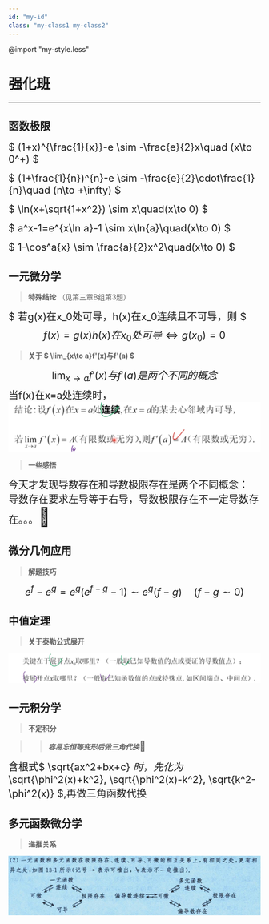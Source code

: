 ```yaml
---
id: "my-id"
class: "my-class1 my-class2"
---
```



@import "my-style.less"

# 强化班
---
## 函数极限

<text style="font-size:20px;">$ (1+x)^{\frac{1}{x}}-e \sim -\frac{e}{2}x\quad (x\to 0^+) $</text>

<text style="font-size:20px;">$ (1+\frac{1}{n})^{n}-e \sim -\frac{e}{2}\cdot\frac{1}{n}\quad (n\to +\infty) $</text>

<text style="font-size:20px;">$ \ln(x+\sqrt{1+x^2}) \sim x\quad(x\to 0) $</text>

<text style="font-size:20px;">$ a^x-1=e^{x\ln a}-1 \sim x\ln{a}\quad(x\to 0) $

<text style="font-size:20px;">$ 1-\cos^a{x} \sim \frac{a}{2}x^2\quad(x\to 0) $

## 一元微分学

> **特殊结论** （见第三章B组第3题）

<text style="font-size:20px;">$ 若g(x)在x_0处可导，h(x)在x_0连续且不可导，则 $
$$ f(x)=g(x)h(x)在x_0处可导\Longleftrightarrow g(x_0)=0 $$</text>

> **关于 $ \lim_{x\to a}f'(x)与f'(a) $**

<text style="font-size:20px;">$$\lim_{x\to a}f'(x)与f'(a)是两个不同的概念$$
当f(x)在x=a处连续时，</text>
![1690449930294](image/强化班/1690449930294.png)

> **一些感悟**

<text style="font-size:20px;">今天才发现导数存在和导数极限存在是两个不同概念：
导数存在要求左导等于右导，导数极限存在不一定导数存在。。。</text><text style="font-size:36px">:triumph:</text>

## 微分几何应用

> **解题技巧**

<text style="font-size:20px;">$$ e^f-e^g=e^g(e^{f-g}-1)\sim e^g(f-g)\quad (f-g\sim 0) $$</text>

## 中值定理

> **关于泰勒公式展开**

![1690686544099](image/强化班/1690686544099.png)

## 一元积分学

> **不定积分**

>> ***容易忘恒等变形后做三角代换***<text style="font-size:20px;">:man_with_gua_pi_mao:</text>

<text style="font-size:20px;">含根式$ \sqrt{ax^2+bx+c} $时，先化为$ \sqrt{\phi^2(x)+k^2}, \sqrt{\phi^2(x)-k^2}, \sqrt{k^2-\phi^2(x)} $,再做三角函数代换</text>

## 多元函数微分学

> **递推关系**

![1691330003057](image/强化班/1691330003057.png)